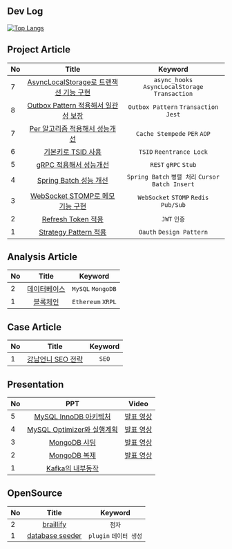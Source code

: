 ## Dev Log
[![Top Langs](https://github-readme-stats.vercel.app/api/top-langs/?username=diydriller)](https://github.com/anuraghazra/github-readme-stats)

## Project Article
| No | Title | Keyword |
|:----------|:------------:|:------------:|
| 7       | [AsyncLocalStorage로 트랜잭션 기능 구현](https://develop-think-record.tistory.com/40)           | `async_hooks` `AsyncLocalStorage` `Transaction` |
| 8       | [Outbox Pattern 적용해서 일관성 보장](https://develop-think-record.tistory.com/39)              | `Outbox Pattern` `Transaction` `Jest` |
| 7       | [Per 알고리즘 적용해서 성능개선](https://develop-think-record.tistory.com/33)                   | `Cache Stempede` `PER` `AOP` |
| 6       | [기본키로 TSID 사용](https://develop-think-record.tistory.com/29)                               | `TSID` `Reentrance Lock` |
| 5       | [gRPC 적용해서 성능개선](https://develop-think-record.tistory.com/28)                           | `REST` `gRPC` `Stub` |
| 4       | [Spring Batch 성능 개선](https://develop-think-record.tistory.com/40)                           | `Spring Batch` `병렬 처리` `Cursor` `Batch Insert` |
| 3       | [WebSocket STOMP로 메모 기능 구현](http://develop-think-record.tistory.com/24)                  | `WebSocket` `STOMP` `Redis Pub/Sub` |
| 2       | [Refresh Token 적용](https://develop-think-record.tistory.com/25)                               | `JWT` `인증` |
| 1       | [Strategy Pattern 적용](https://develop-think-record.tistory.com/26)                            | `Oauth` `Design Pattern` |

## Analysis Article
| No | Title | Keyword |
|:----------|:------------:|:------------:|
| 2       | [데이터베이스](https://develop-think-record.tistory.com/category/%EB%B6%84%EC%84%9D/%EB%8D%B0%EC%9D%B4%ED%84%B0%EB%B2%A0%EC%9D%B4%EC%8A%A4) | `MySQL` `MongoDB` |
| 1       | [블록체인](https://develop-think-record.tistory.com/category/%EB%B6%84%EC%84%9D/%EB%B8%94%EB%A1%9D%EC%B2%B4%EC%9D%B8) | `Ethereum` `XRPL` |

## 
## Case Article
| No | Title | Keyword |
|:----------|:------------:|:------------:|
| 1       | [강남언니 SEO 전략](https://develop-think-record.tistory.com/47) | `SEO` |

## Presentation
| No | PPT | Video |
|:----------|:------------:|:------------:|
| 5       | [MySQL InnoDB 아키텍처](https://docs.google.com/presentation/d/1c6v2HA8L9XkAxClcK-53gLyI1Jm_xA0dP-slI3Ns4nQ/edit?usp=sharing)      |[발표 영상](https://www.youtube.com/watch?v=SchVD7pepT4)|
| 4       | [MySQL Optimizer와 실행계획](https://docs.google.com/presentation/d/18n3pNf3PPiG_zb41eqtkLmC70fvEjH-Tvx4rJoaaQxA/edit?usp=sharing) |[발표 영상](https://www.youtube.com/watch?v=9joltKKNoqs)|
| 3       | [MongoDB 샤딩](https://docs.google.com/presentation/d/1LK6g7zV6FZdRpT7GdJSNJBXVKP4ZSJYk6Ou9aj4PHHw/edit?usp=sharing)               |[발표 영상](https://youtu.be/Fp3dYyNqEX4)|
| 2       | [MongoDB 복제](https://docs.google.com/presentation/d/1SxJNBvuDUGVnXXBK45Mmispor1Ig2kq3gtZLfDDp7-w/edit?usp=drive_link)            |[발표 영상](https://youtu.be/Nrpe0TJl8qc)|
| 1       | [Kafka의 내부동작](https://docs.google.com/presentation/d/1cVbeZ44z1qRmynD8A6zZ_fWkJgySc4vG06ygaMCX6Kg/edit?usp=sharing)           ||

## OpenSource
| No | Title | Keyword |
|:----------|:------------:|:------------:|
| 2       | [braillify](https://github.com/dev-five-git/braillify) | `점자` |
| 1       | [database seeder](https://github.com/diydriller/database-seeder) | `plugin` `데이터 생성` |
